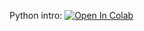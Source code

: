 Python intro:
[![Open In Colab](https://colab.research.google.com/assets/colab-badge.svg)](https://colab.research.google.com/drive/1ZGWi3olfvmb55ynPm4P6xMpGe_WAkCHG)
